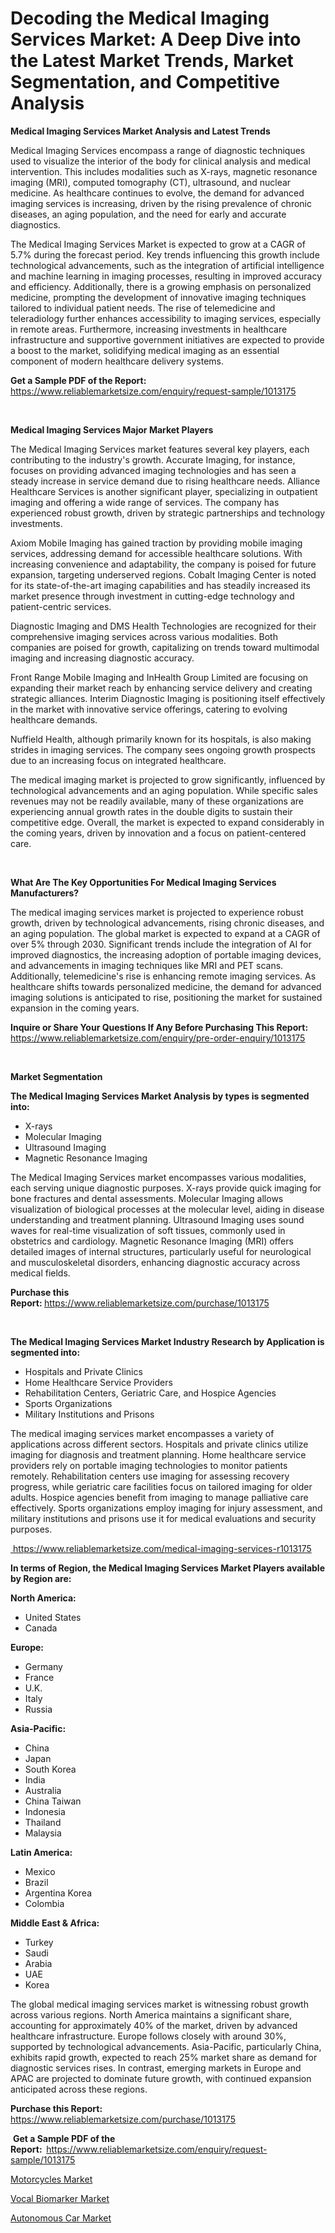 <p><h1>Decoding the Medical Imaging Services Market: A Deep Dive into the Latest Market Trends, Market Segmentation, and Competitive Analysis</h1></p><p><strong>Medical Imaging Services Market Analysis and Latest Trends</strong></p>
<p><p>Medical Imaging Services encompass a range of diagnostic techniques used to visualize the interior of the body for clinical analysis and medical intervention. This includes modalities such as X-rays, magnetic resonance imaging (MRI), computed tomography (CT), ultrasound, and nuclear medicine. As healthcare continues to evolve, the demand for advanced imaging services is increasing, driven by the rising prevalence of chronic diseases, an aging population, and the need for early and accurate diagnostics.</p><p>The Medical Imaging Services Market is expected to grow at a CAGR of 5.7% during the forecast period. Key trends influencing this growth include technological advancements, such as the integration of artificial intelligence and machine learning in imaging processes, resulting in improved accuracy and efficiency. Additionally, there is a growing emphasis on personalized medicine, prompting the development of innovative imaging techniques tailored to individual patient needs. The rise of telemedicine and teleradiology further enhances accessibility to imaging services, especially in remote areas. Furthermore, increasing investments in healthcare infrastructure and supportive government initiatives are expected to provide a boost to the market, solidifying medical imaging as an essential component of modern healthcare delivery systems.</p></p>
<p><strong>Get a Sample PDF of the Report:&nbsp;</strong> <a href="https://www.reliablemarketsize.com/enquiry/request-sample/1013175?utm_campaign=2041&utm_medium=2&utm_source=Github&utm_content=ia&utm_term=05032025&utm_id=medical-imaging-services">https://www.reliablemarketsize.com/enquiry/request-sample/1013175</a></p>
<p>&nbsp;</p>
<p><strong>Medical Imaging Services Major Market Players</strong></p>
<p><p>The Medical Imaging Services market features several key players, each contributing to the industry's growth. Accurate Imaging, for instance, focuses on providing advanced imaging technologies and has seen a steady increase in service demand due to rising healthcare needs. Alliance Healthcare Services is another significant player, specializing in outpatient imaging and offering a wide range of services. The company has experienced robust growth, driven by strategic partnerships and technology investments.</p><p>Axiom Mobile Imaging has gained traction by providing mobile imaging services, addressing demand for accessible healthcare solutions. With increasing convenience and adaptability, the company is poised for future expansion, targeting underserved regions. Cobalt Imaging Center is noted for its state-of-the-art imaging capabilities and has steadily increased its market presence through investment in cutting-edge technology and patient-centric services.</p><p>Diagnostic Imaging and DMS Health Technologies are recognized for their comprehensive imaging services across various modalities. Both companies are poised for growth, capitalizing on trends toward multimodal imaging and increasing diagnostic accuracy.</p><p>Front Range Mobile Imaging and InHealth Group Limited are focusing on expanding their market reach by enhancing service delivery and creating strategic alliances. Interim Diagnostic Imaging is positioning itself effectively in the market with innovative service offerings, catering to evolving healthcare demands.</p><p>Nuffield Health, although primarily known for its hospitals, is also making strides in imaging services. The company sees ongoing growth prospects due to an increasing focus on integrated healthcare.</p><p>The medical imaging market is projected to grow significantly, influenced by technological advancements and an aging population. While specific sales revenues may not be readily available, many of these organizations are experiencing annual growth rates in the double digits to sustain their competitive edge. Overall, the market is expected to expand considerably in the coming years, driven by innovation and a focus on patient-centered care.</p></p>
<p>&nbsp;</p>
<p><strong>What Are The Key Opportunities For Medical Imaging Services Manufacturers?</strong></p>
<p><p>The medical imaging services market is projected to experience robust growth, driven by technological advancements, rising chronic diseases, and an aging population. The global market is expected to expand at a CAGR of over 5% through 2030. Significant trends include the integration of AI for improved diagnostics, the increasing adoption of portable imaging devices, and advancements in imaging techniques like MRI and PET scans. Additionally, telemedicine's rise is enhancing remote imaging services. As healthcare shifts towards personalized medicine, the demand for advanced imaging solutions is anticipated to rise, positioning the market for sustained expansion in the coming years.</p></p>
<p><strong>Inquire or Share Your Questions If Any Before Purchasing This Report:</strong> <a href="https://www.reliablemarketsize.com/enquiry/pre-order-enquiry/1013175?utm_campaign=2041&utm_medium=2&utm_source=Github&utm_content=ia&utm_term=05032025&utm_id=medical-imaging-services">https://www.reliablemarketsize.com/enquiry/pre-order-enquiry/1013175</a></p>
<p>&nbsp;</p>
<p><strong>Market Segmentation</strong></p>
<p><strong>The Medical Imaging Services Market Analysis by types is segmented into:</strong></p>
<p><ul><li>X-rays</li><li>Molecular Imaging</li><li>Ultrasound Imaging</li><li>Magnetic Resonance Imaging</li></ul></p>
<p><p>The Medical Imaging Services market encompasses various modalities, each serving unique diagnostic purposes. X-rays provide quick imaging for bone fractures and dental assessments. Molecular Imaging allows visualization of biological processes at the molecular level, aiding in disease understanding and treatment planning. Ultrasound Imaging uses sound waves for real-time visualization of soft tissues, commonly used in obstetrics and cardiology. Magnetic Resonance Imaging (MRI) offers detailed images of internal structures, particularly useful for neurological and musculoskeletal disorders, enhancing diagnostic accuracy across medical fields.</p></p>
<p><strong>Purchase this Report:&nbsp;</strong><a href="https://www.reliablemarketsize.com/purchase/1013175?utm_campaign=2041&utm_medium=2&utm_source=Github&utm_content=ia&utm_term=05032025&utm_id=medical-imaging-services">https://www.reliablemarketsize.com/purchase/1013175</a></p>
<p>&nbsp;</p>
<p><strong>The Medical Imaging Services Market Industry Research by Application is segmented into:</strong></p>
<p><ul><li>Hospitals and Private Clinics</li><li>Home Healthcare Service Providers</li><li>Rehabilitation Centers, Geriatric Care, and Hospice Agencies</li><li>Sports Organizations</li><li>Military Institutions and Prisons</li></ul></p>
<p><p>The medical imaging services market encompasses a variety of applications across different sectors. Hospitals and private clinics utilize imaging for diagnosis and treatment planning. Home healthcare service providers rely on portable imaging technologies to monitor patients remotely. Rehabilitation centers use imaging for assessing recovery progress, while geriatric care facilities focus on tailored imaging for older adults. Hospice agencies benefit from imaging to manage palliative care effectively. Sports organizations employ imaging for injury assessment, and military institutions and prisons use it for medical evaluations and security purposes.</p></p>
<p><a href="https://www.reliablemarketsize.com/medical-imaging-services-r1013175?utm_campaign=2041&utm_medium=2&utm_source=Github&utm_content=ia&utm_term=05032025&utm_id=medical-imaging-services">&nbsp;https://www.reliablemarketsize.com/medical-imaging-services-r1013175</a></p>
<p><strong>In terms of Region, the Medical Imaging Services Market Players available by Region are:</strong></p>
<p>
    <p> <strong> North America: </strong>
        <ul>
            <li>United States</li>
            <li>Canada</li>
        </ul>
        </p> 
    <p> <strong> Europe: </strong>
        <ul>
            <li>Germany</li>
            <li>France</li>
            <li>U.K.</li>
            <li>Italy</li>
            <li>Russia</li>
        </ul>
        </p> 
    <p> <strong> Asia-Pacific: </strong>
        <ul>
            <li>China</li>
            <li>Japan</li>
            <li>South Korea</li>
            <li>India</li>
            <li>Australia</li>
            <li>China Taiwan</li>
            <li>Indonesia</li>
            <li>Thailand</li>
            <li>Malaysia</li>
        </ul>
        </p> 
    <p> <strong> Latin America: </strong>
        <ul>
            <li>Mexico</li>
            <li>Brazil</li>
            <li>Argentina Korea</li>
            <li>Colombia</li>
        </ul>
        </p> 
    <p> <strong> Middle East & Africa: </strong>
        <ul>
            <li>Turkey</li>
            <li>Saudi</li>
            <li>Arabia</li>
            <li>UAE</li>
            <li>Korea</li>
        </ul>
    </p>
    </p>
<p><p>The global medical imaging services market is witnessing robust growth across various regions. North America maintains a significant share, accounting for approximately 40% of the market, driven by advanced healthcare infrastructure. Europe follows closely with around 30%, supported by technological advancements. Asia-Pacific, particularly China, exhibits rapid growth, expected to reach 25% market share as demand for diagnostic services rises. In contrast, emerging markets in Europe and APAC are projected to dominate future growth, with continued expansion anticipated across these regions.</p></p>
<p><strong>Purchase this Report: </strong><a href="https://www.reliablemarketsize.com/purchase/1013175?utm_campaign=2041&utm_medium=2&utm_source=Github&utm_content=ia&utm_term=05032025&utm_id=medical-imaging-services">https://www.reliablemarketsize.com/purchase/1013175</a></p>
<p>&nbsp;<strong>Get a Sample PDF of the Report:&nbsp;&nbsp;</strong><a href="https://www.reliablemarketsize.com/enquiry/request-sample/1013175?utm_campaign=2041&utm_medium=2&utm_source=Github&utm_content=ia&utm_term=05032025&utm_id=medical-imaging-services">https://www.reliablemarketsize.com/enquiry/request-sample/1013175</a></p>
<p><strong></strong></p>
<p><p><a href="https://github.com/negrocybul4w/Market-Research-Report-List-1/blob/main/motorcycles-market.md?utm_campaign=2041&utm_medium=2&utm_source=Github&utm_content=ia&utm_term=05032025&utm_id=medical-imaging-services">Motorcycles Market</a></p><p><a href="https://github.com/ashepherd82/Market-Research-Report-List-7/blob/main/vocal-biomarker-market.md?utm_campaign=2041&utm_medium=2&utm_source=Github&utm_content=ia&utm_term=05032025&utm_id=medical-imaging-services">Vocal Biomarker Market</a></p><p><a href="https://github.com/djoeamakeh/Market-Research-Report-List-1/blob/main/autonomous-car-market.md?utm_campaign=2041&utm_medium=2&utm_source=Github&utm_content=ia&utm_term=05032025&utm_id=medical-imaging-services">Autonomous Car Market</a></p></p>